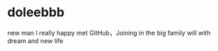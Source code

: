 # doleebbb
new man
I really happy met GitHub，Joining in the big family will with dream and new life
